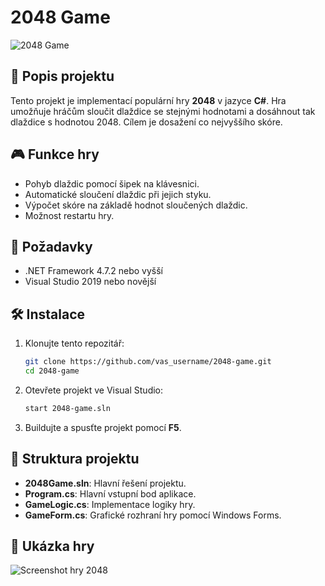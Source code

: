 # 2048 Game

![2048 Game](screenshot.png)

## 📜 Popis projektu

Tento projekt je implementací populární hry **2048** v jazyce **C#**. Hra umožňuje hráčům sloučit dlaždice se stejnými hodnotami a dosáhnout tak dlaždice s hodnotou 2048. Cílem je dosažení co nejvyššího skóre.

## 🎮 Funkce hry

- Pohyb dlaždic pomocí šipek na klávesnici.
- Automatické sloučení dlaždic při jejich styku.
- Výpočet skóre na základě hodnot sloučených dlaždic.
- Možnost restartu hry.

## 🔧 Požadavky

- .NET Framework 4.7.2 nebo vyšší
- Visual Studio 2019 nebo novější

## 🛠️ Instalace

1. Klonujte tento repozitář:

    ```bash
    git clone https://github.com/vas_username/2048-game.git
    cd 2048-game
    ```

2. Otevřete projekt ve Visual Studio:

    ```bash
    start 2048-game.sln
    ```

3. Buildujte a spusťte projekt pomocí **F5**.

## 📂 Struktura projektu

- **2048Game.sln**: Hlavní řešení projektu.
- **Program.cs**: Hlavní vstupní bod aplikace.
- **GameLogic.cs**: Implementace logiky hry.
- **GameForm.cs**: Grafické rozhraní hry pomocí Windows Forms.

## 📸 Ukázka hry

![Screenshot hry 2048](screenshot.png)

